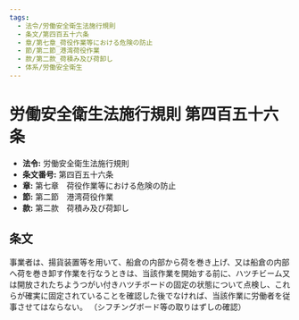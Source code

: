 ```yaml
---
tags:
  - 法令/労働安全衛生法施行規則
  - 条文/第四百五十六条
  - 章/第七章_荷役作業等における危険の防止
  - 節/第二節_港湾荷役作業
  - 款/第二款_荷積み及び荷卸し
  - 体系/労働安全衛生
---
```

# 労働安全衛生法施行規則 第四百五十六条

- **法令:** 労働安全衛生法施行規則
- **条文番号:** 第四百五十六条
- **章:** 第七章　荷役作業等における危険の防止
- **節:** 第二節　港湾荷役作業
- **款:** 第二款　荷積み及び荷卸し

## 条文
事業者は、揚貨装置等を用いて、船倉の内部から荷を巻き上げ、又は船倉の内部へ荷を巻き卸す作業を行なうときは、当該作業を開始する前に、ハツチビーム又は開放されたちようつがい付きハツチボードの固定の状態について点検し、これらが確実に固定されていることを確認した後でなければ、当該作業に労働者を従事させてはならない。
（シフチングボード等の取りはずしの確認）

